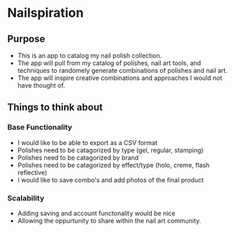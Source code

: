 # Nailspiration
## Purpose
* This is an app to catalog my nail polish collection. 
* The app will pull from my catalog of polishes, nail art tools, and techniques to randomely generate combinations of polishes and nail art.
* The app will inspire creative combinations and approaches I would not have thought of.
## Things to think about
### Base Functionality
* I would like to be able to export as a CSV format
* Polishes need to be catagorized by type (gel, regular, stamping)
* Polishes need to be catagorized by brand
* Polishes need to be catagorized by effect/type (holo, creme, flash reflective)
* I would like to save combo's and add photos of the final product
### Scalability
* Adding saving and account functonality would be nice
* Allowing the oppurtunity to share within the nail art community.
